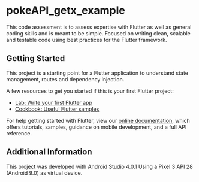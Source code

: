 # pokeAPI_getx_example

This code assessment is to assess expertise with Flutter as well as general coding skills and is meant to be simple. Focused on writing clean, scalable and testable code using best practices for the Flutter framework.

## Getting Started

This project is a starting point for a Flutter application to understand state management, routes and dependency injection.

A few resources to get you started if this is your first Flutter project:

- [Lab: Write your first Flutter app](https://flutter.dev/docs/get-started/codelab)
- [Cookbook: Useful Flutter samples](https://flutter.dev/docs/cookbook)

For help getting started with Flutter, view our
[online documentation](https://flutter.dev/docs), which offers tutorials,
samples, guidance on mobile development, and a full API reference.

## Additional Information
This project was developed with Android Studio 4.0.1
Using a Pixel 3 API 28 (Android 9.0) as virtual device.
